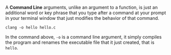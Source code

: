 A **Command Line** arguments, unlike an argument to a function, is just an additional word or key phrase that you type after a command at your prompt in your terminal window that just modifies the behavior of that command.

`clang -o hello hello.c`

In the command above, `-o` is a command line argument, it simply compiles the program and renames the executable file that it just created, that is `hello`.